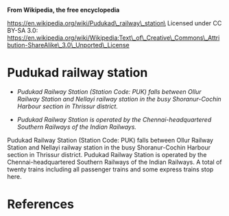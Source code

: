 **From Wikipedia, the free encyclopedia**

https://en.wikipedia.org/wiki/Pudukad\_railway\_station\
Licensed under CC BY-SA 3.0:\
https://en.wikipedia.org/wiki/Wikipedia:Text\_of\_Creative\_Commons\_Attribution-ShareAlike\_3.0\_Unported\_License

Pudukad railway station
=======================

-   *Pudukad Railway Station (Station Code: PUK) falls between Ollur
    Railway Station and Nellayi railway station in the busy
    Shoranur-Cochin Harbour section in Thrissur district.*

-   *Pudukad Railway Station is operated by the Chennai-headquartered
    Southern Railways of the Indian Railways.*

Pudukad Railway Station (Station Code: PUK) falls between Ollur Railway
Station and Nellayi railway station in the busy Shoranur-Cochin Harbour
section in Thrissur district. Pudukad Railway Station is operated by the
Chennai-headquartered Southern Railways of the Indian Railways. A total
of twenty trains including all passenger trains and some express trains
stop here.

References
==========
